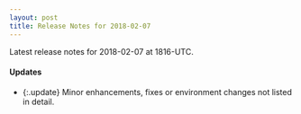 ```yaml
---
layout: post
title: Release Notes for 2018-02-07
---
```


Latest release notes for 2018-02-07 at 1816-UTC.

<div class='updates' markdown='1'>

#### Updates

- {:.update} Minor enhancements, fixes or environment changes not listed in detail.

</div>


